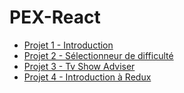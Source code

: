 # PEX-React

- [Projet 1 - Introduction](./Project-1-Introduction/README.md)
- [Projet 2 - Sélectionneur de difficulté](./Project-2-Difficulty-Picker/README.md)
- [Projet 3 - Tv Show Adviser](./Project-3-Tv-Show-Adviser/README.md)
- [Projet 4 - Introduction à Redux](./Project-4-Redux-Introduction/README.md)

